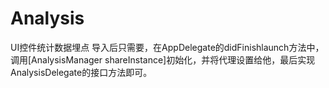 # Analysis
UI控件统计数据埋点
导入后只需要，在AppDelegate的didFinishlaunch方法中，调用[AnalysisManager shareInstance]初始化，并将代理设置给他，最后实现AnalysisDelegate的接口方法即可。
